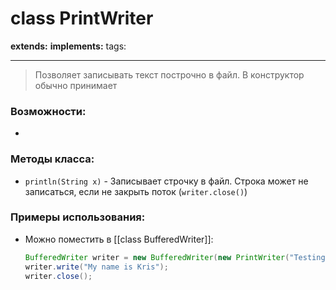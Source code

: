 # class PrintWriter
**extends:** 
**implements:** 
tags:

---

>Позволяет записывать текст построчно в файл. В конструктор обычно принимает 

### Возможности:
- 
### Методы класса:
- `println(String x)` - Записывает строчку в файл. Строка может не записаться, если не закрыть поток (`writer.close()`)

### Примеры использования:
- Можно поместить в [[class BufferedWriter]]:
	```java
	BufferedWriter writer = new BufferedWriter(new PrintWriter("Testing\_file.txt"));
	writer.write("My name is Kris");
	writer.close();
	```